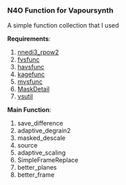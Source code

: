 ### N4O Function for Vapoursynth

A simple function collection that I used

**Requirements**:
1. [nnedi3_rpow2](https://github.com/darealshinji/vapoursynth-plugins/blob/master/scripts/nnedi3_rpow2.py)
2. [fvsfunc](https://github.com/Irrational-Encoding-Wizardry/fvsfunc/blob/master/fvsfunc.py)
3. [havsfunc](https://github.com/HomeOfVapourSynthEvolution/havsfunc/blob/master/havsfunc.py)
4. [kagefunc](https://github.com/Irrational-Encoding-Wizardry/kagefunc/blob/master/kagefunc.py)
5. [mvsfunc](https://github.com/HomeOfVapourSynthEvolution/mvsfunc/blob/master/mvsfunc.py)
6. [MaskDetail](https://gist.github.com/noaione/4d89940d52b5bf33f7d685825c88f4f2)
7. [vsutil](https://github.com/Irrational-Encoding-Wizardry/vsutil/blob/master/vsutil.py)


**Main Function**:
1. save_difference
2. adaptive_degrain2
3. masked_descale
4. source
5. adaptive_scaling
7. SimpleFrameReplace
8. better_planes
9. better_frame